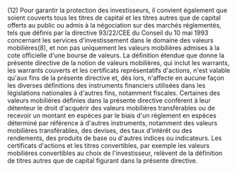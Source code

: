 (12) Pour garantir la protection des investisseurs, il convient également que soient couverts tous les titres de capital et les titres autres que de capital offerts au public ou admis à la négociation sur des marchés réglementés, tels que définis par la directive 93/22/CEE du Conseil du 10 mai 1993 concernant les services d'investissement dans le domaine des valeurs mobilières(8), et non pas uniquement les valeurs mobilières admises à la cote officielle d'une bourse de valeurs. La définition étendue que donne la présente directive de la notion de valeurs mobilières, qui inclut les warrants, les warrants couverts et les certificats représentatifs d'actions, n'est valable qu'aux fins de la présente directive et, dès lors, n'affecte en aucune façon les diverses définitions des instruments financiers utilisées dans les législations nationales à d'autres fins, notamment fiscales. Certaines des valeurs mobilières définies dans la présente directive confèrent à leur détenteur le droit d'acquérir des valeurs mobilières transférables ou de recevoir un montant en espèces par le biais d'un règlement en espèces déterminé par référence à d'autres instruments, notamment des valeurs mobilières transférables, des devises, des taux d'intérêt ou des rendements, des produits de base ou d'autres indices ou indicateurs. Les certificats d'actions et les titres convertibles, par exemple les valeurs mobilières convertibles au choix de l'investisseur, relèvent de la définition de titres autres que de capital figurant dans la présente directive.